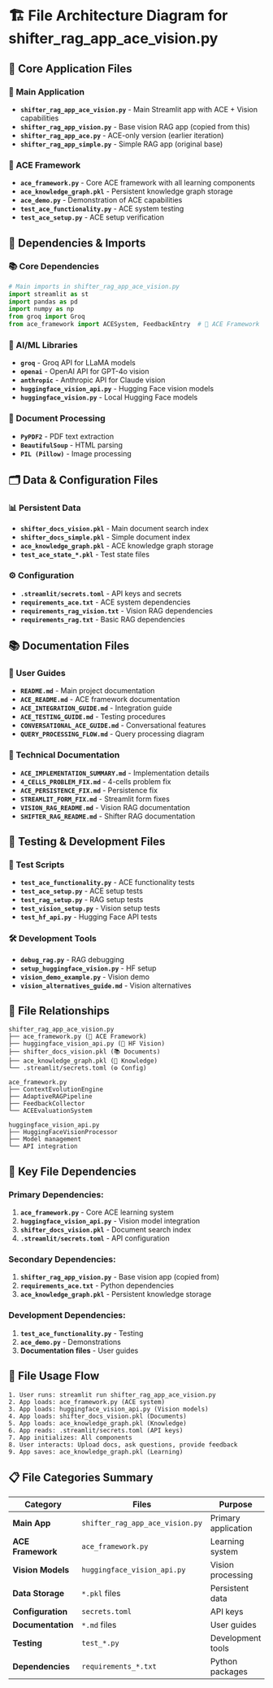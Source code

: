 # 🏗️ File Architecture Diagram for shifter_rag_app_ace_vision.py

## 📁 **Core Application Files**

### **🎯 Main Application**
- **`shifter_rag_app_ace_vision.py`** - Main Streamlit app with ACE + Vision capabilities
- **`shifter_rag_app_vision.py`** - Base vision RAG app (copied from this)
- **`shifter_rag_app_ace.py`** - ACE-only version (earlier iteration)
- **`shifter_rag_app_simple.py`** - Simple RAG app (original base)

### **🧠 ACE Framework**
- **`ace_framework.py`** - Core ACE framework with all learning components
- **`ace_knowledge_graph.pkl`** - Persistent knowledge graph storage
- **`ace_demo.py`** - Demonstration of ACE capabilities
- **`test_ace_functionality.py`** - ACE system testing
- **`test_ace_setup.py`** - ACE setup verification

## 🔗 **Dependencies & Imports**

### **📚 Core Dependencies**
```python
# Main imports in shifter_rag_app_ace_vision.py
import streamlit as st
import pandas as pd
import numpy as np
from groq import Groq
from ace_framework import ACESystem, FeedbackEntry  # 🧠 ACE Framework
```

### **🤖 AI/ML Libraries**
- **`groq`** - Groq API for LLaMA models
- **`openai`** - OpenAI API for GPT-4o vision
- **`anthropic`** - Anthropic API for Claude vision
- **`huggingface_vision_api.py`** - Hugging Face vision models
- **`huggingface_vision.py`** - Local Hugging Face models

### **📄 Document Processing**
- **`PyPDF2`** - PDF text extraction
- **`BeautifulSoup`** - HTML parsing
- **`PIL (Pillow)`** - Image processing

## 🗂️ **Data & Configuration Files**

### **📊 Persistent Data**
- **`shifter_docs_vision.pkl`** - Main document search index
- **`shifter_docs_simple.pkl`** - Simple document index
- **`ace_knowledge_graph.pkl`** - ACE knowledge graph storage
- **`test_ace_state_*.pkl`** - Test state files

### **⚙️ Configuration**
- **`.streamlit/secrets.toml`** - API keys and secrets
- **`requirements_ace.txt`** - ACE system dependencies
- **`requirements_rag_vision.txt`** - Vision RAG dependencies
- **`requirements_rag.txt`** - Basic RAG dependencies

## 📚 **Documentation Files**

### **📖 User Guides**
- **`README.md`** - Main project documentation
- **`ACE_README.md`** - ACE framework documentation
- **`ACE_INTEGRATION_GUIDE.md`** - Integration guide
- **`ACE_TESTING_GUIDE.md`** - Testing procedures
- **`CONVERSATIONAL_ACE_GUIDE.md`** - Conversational features
- **`QUERY_PROCESSING_FLOW.md`** - Query processing diagram

### **🔧 Technical Documentation**
- **`ACE_IMPLEMENTATION_SUMMARY.md`** - Implementation details
- **`4_CELLS_PROBLEM_FIX.md`** - 4-cells problem fix
- **`ACE_PERSISTENCE_FIX.md`** - Persistence fix
- **`STREAMLIT_FORM_FIX.md`** - Streamlit form fixes
- **`VISION_RAG_README.md`** - Vision RAG documentation
- **`SHIFTER_RAG_README.md`** - Shifter RAG documentation

## 🧪 **Testing & Development Files**

### **🧪 Test Scripts**
- **`test_ace_functionality.py`** - ACE functionality tests
- **`test_ace_setup.py`** - ACE setup tests
- **`test_rag_setup.py`** - RAG setup tests
- **`test_vision_setup.py`** - Vision setup tests
- **`test_hf_api.py`** - Hugging Face API tests

### **🛠️ Development Tools**
- **`debug_rag.py`** - RAG debugging
- **`setup_huggingface_vision.py`** - HF setup
- **`vision_demo_example.py`** - Vision demo
- **`vision_alternatives_guide.md`** - Vision alternatives

## 🔄 **File Relationships**

```
shifter_rag_app_ace_vision.py
├── ace_framework.py (🧠 ACE Framework)
├── huggingface_vision_api.py (🤗 HF Vision)
├── shifter_docs_vision.pkl (📚 Documents)
├── ace_knowledge_graph.pkl (🧠 Knowledge)
└── .streamlit/secrets.toml (⚙️ Config)

ace_framework.py
├── ContextEvolutionEngine
├── AdaptiveRAGPipeline
├── FeedbackCollector
└── ACEEvaluationSystem

huggingface_vision_api.py
├── HuggingFaceVisionProcessor
├── Model management
└── API integration
```

## 🎯 **Key File Dependencies**

### **Primary Dependencies:**
1. **`ace_framework.py`** - Core ACE learning system
2. **`huggingface_vision_api.py`** - Vision model integration
3. **`shifter_docs_vision.pkl`** - Document search index
4. **`.streamlit/secrets.toml`** - API configuration

### **Secondary Dependencies:**
1. **`shifter_rag_app_vision.py`** - Base vision app (copied from)
2. **`requirements_ace.txt`** - Python dependencies
3. **`ace_knowledge_graph.pkl`** - Persistent knowledge storage

### **Development Dependencies:**
1. **`test_ace_functionality.py`** - Testing
2. **`ace_demo.py`** - Demonstrations
3. **Documentation files** - User guides

## 🚀 **File Usage Flow**

```
1. User runs: streamlit run shifter_rag_app_ace_vision.py
2. App loads: ace_framework.py (ACE system)
3. App loads: huggingface_vision_api.py (Vision models)
4. App loads: shifter_docs_vision.pkl (Documents)
5. App loads: ace_knowledge_graph.pkl (Knowledge)
6. App reads: .streamlit/secrets.toml (API keys)
7. App initializes: All components
8. User interacts: Upload docs, ask questions, provide feedback
9. App saves: ace_knowledge_graph.pkl (Learning)
```

## 📋 **File Categories Summary**

| Category | Files | Purpose |
|----------|--------|---------|
| **Main App** | `shifter_rag_app_ace_vision.py` | Primary application |
| **ACE Framework** | `ace_framework.py` | Learning system |
| **Vision Models** | `huggingface_vision_api.py` | Vision processing |
| **Data Storage** | `*.pkl` files | Persistent data |
| **Configuration** | `secrets.toml` | API keys |
| **Documentation** | `*.md` files | User guides |
| **Testing** | `test_*.py` | Development tools |
| **Dependencies** | `requirements_*.txt` | Python packages |
